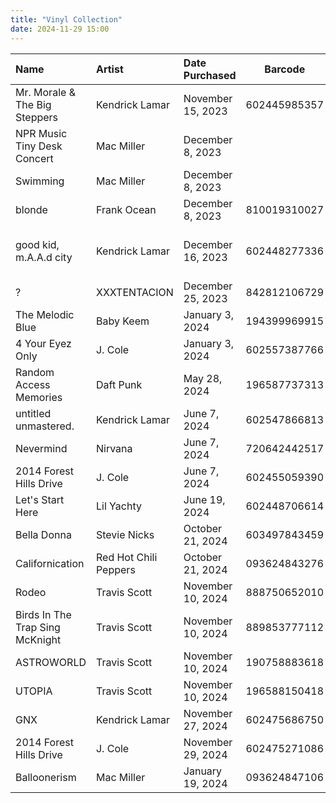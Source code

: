 ```yaml
---
title: "Vinyl Collection"
date: 2024-11-29 15:00
---
```


| Name                            | Artist                | Date Purchased    | Barcode      | Notes                                     |
| :------------------------------ | :-------------------- | :---------------- | ------------ | ----------------------------------------- |
| Mr. Morale & The Big Steppers   | Kendrick Lamar        | November 15, 2023 | 602445985357 | Gold Metallic                             |
| NPR Music Tiny Desk Concert     | Mac Miller            | December 8, 2023  |              |                                           |
| Swimming                        | Mac Miller            | December 8, 2023  |              | 5 Year Anniversary                        |
| blonde                          | Frank Ocean           | December 8, 2023  | 810019310027 |                                           |
| good kid, m.A.A.d city          | Kendrick Lamar        | December 16, 2023 | 602448277336 | 10 Year Anniversary Alternate Black Cover |
| ?                               | XXXTENTACION          | December 25, 2023 | 842812106729 |                                           |
| The Melodic Blue                | Baby Keem             | January 3, 2024   | 194399969915 |                                           |
| 4 Your Eyez Only                | J. Cole               | January 3, 2024   | 602557387766 |                                           |
| Random Access Memories          | Daft Punk             | May 28, 2024      | 196587737313 | 10 Year Anniversary                       |
| untitled unmastered.            | Kendrick Lamar        | June 7, 2024      | 602547866813 |                                           |
| Nevermind                       | Nirvana               | June 7, 2024      | 720642442517 |                                           |
| 2014 Forest Hills Drive         | J. Cole               | June 7, 2024      | 602455059390 |                                           |
| Let's Start Here                | Lil Yachty            | June 19, 2024     | 602448706614 |                                           |
| Bella Donna                     | Stevie Nicks          | October 21, 2024  | 603497843459 | Expanded Edition                          |
| Californication                 | Red Hot Chili Peppers | October 21, 2024  | 093624843276 |                                           |
| Rodeo                           | Travis Scott          | November 10, 2024 | 888750652010 |                                           |
| Birds In The Trap Sing McKnight | Travis Scott          | November 10, 2024 | 889853777112 |                                           |
| ASTROWORLD                      | Travis Scott          | November 10, 2024 | 190758883618 |                                           |
| UTOPIA                          | Travis Scott          | November 10, 2024 | 196588150418 |                                           |
| GNX                             | Kendrick Lamar        | November 27, 2024 | 602475686750 | White                                     |
| 2014 Forest Hills Drive         | J. Cole               | November 29, 2024 | 602475271086 | 10 Year Anniversary                       |
| Balloonerism                    | Mac Miller            | January 19, 2024  | 093624847106 | Clear                                     |
